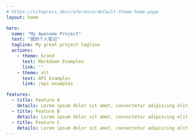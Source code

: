 ```yaml
---
# https://vitepress.dev/reference/default-theme-home-page
layout: home

hero:
  name: "My Awesome Project"
  text: "我的个人笔记"
  tagline: My great project tagline
  actions:
    - theme: brand
      text: Markdown Examples
      link: ''
    - theme: alt
      text: API Examples
      link: /api-examples

features:
  - title: Feature A
    details: Lorem ipsum dolor sit amet, consectetur adipiscing elit
  - title: Feature B
    details: Lorem ipsum dolor sit amet, consectetur adipiscing elit
  - title: Feature C
    details: Lorem ipsum dolor sit amet, consectetur adipiscing elit
---
```


